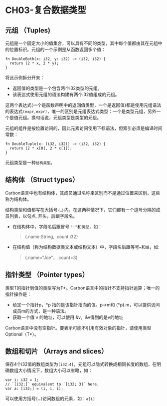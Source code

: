 # CH03-复合数据类型

## 元组 （Tuples)

元组是一个固定大小的值集合，可以具有不同的类型，其中每个值都由其在元组中的位置标识。元组的一个示例是从函数返回多个值：

```
fn DoubleBoth(x: i32, y: i32) -> (i32, i32) {
  return (2 * x, 2 * y);
}
```

将此示例拆分开来：

* 返回值的类型是一个包含两个i32类型的元组。
* 该表达式使用元组的语法构建有两个i32值组成的元组。

这两个表达式(一个是函数声明中的返回值类型，一个是返回值)都是使用元组语法的表达式`(expr,expr)`，唯一的区别是元组表达式类型：一个是类型元组，另外一个是值元组。换句话说，元组类型是类型的元组。

元组的组件是按位置访问的，因此元素访问使用下标语法，但索引必须是编译时间常数：

```
fn DoubleTuple(x: (i32, i32)) -> (i32, i32) {
  return (2 * x[0], 2 * x[1]);
}
```

元组类型是一种`结构类型`。

## 结构体 （Struct types）

Carbon语言中也有结构体，其成员通过名称来区别而不是通过位置来区别，这些称为结构体。

结构类型和值都写在大括号`｛…｝`内。在这两种情况下，它们都有一个逗号分隔的成员列表，以句点`.`开头，后跟字段名。

* 在结构体中，字段名后跟冒号 `":"`和`类型`，如：

  > {.name:String, .count:i32}

* 在结构值（称为结构数据类文本或结构文本）中，字段名后跟等号`=`和`值`，如:

  > {.name=“Joe”，.count=3}

## 指针类型 （Pointer types）

类型T的指针到值的类型写为T*。Carbon语言中的指针不支持指针运算；唯一的指针操作是：

* 给定一个指针p，*p 指的是该指针指向的值。p->m和 (\*p).m，可以提供访问成员m的方式，是一种语法。
* 获取一个值 v 的地址，可以使用 &v，&v得到的是v的地址

Carbon语言中没有空指针。要表示可能不引用有效对象的指针，请使用类型Optional（T*）。

## 数组和切片 （Arrays and slices）

保存4个i32值的数组类型为`[i32;4]`，元组可以隐式转换成相同长度的数组，在明确数组大小情况下，数组大小可以省略，如：

```
var i: i32 = 1;
// `[i32;]` equivalent to `[i32; 3]` here.
var a: [i32;] = (i, i, i);
```

可以使用方括号`[…]`访问数组的元素，如：`a[i]`



